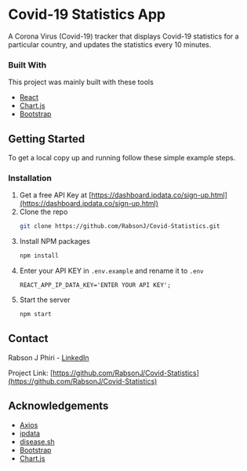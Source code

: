 # Covid-19 Statistics App

A Corona Virus (Covid-19) tracker that displays Covid-19 statistics for a particular country, and updates the statistics every 10 minutes. 

### Built With

This project was mainly built with these tools
* [React](https://reactjs.org/)
* [Chart.js](https://www.chartjs.org/)
* [Bootstrap](https://getbootstrap.com/)

<!-- GETTING STARTED -->
## Getting Started

To get a local copy up and running follow these simple example steps.
### Installation

1. Get a free API Key at [https://dashboard.ipdata.co/sign-up.html](https://dashboard.ipdata.co/sign-up.html)
2. Clone the repo
   ```sh
   git clone https://github.com/RabsonJ/Covid-Statistics.git
   ```
3. Install NPM packages
   ```sh
   npm install
   ```
4. Enter your API KEY in `.env.example` and rename it to `.env`
   ```JS
   REACT_APP_IP_DATA_KEY='ENTER YOUR API KEY';
   ```
5. Start the server
   ```sh
   npm start
   ```

<!-- CONTACT -->
## Contact

Rabson J Phiri - [LinkedIn](https://www.linkedin.com/in/rabsonjphiri)

Project Link: [https://github.com/RabsonJ/Covid-Statistics](https://github.com/RabsonJ/Covid-Statistics)


## Acknowledgements
* [Axios](https://github.com/axios/axios)
* [ipdata](https://ipdata.co/)
* [disease.sh](https://corona.lmao.ninja/)
* [Bootstrap](https://getbootstrap.com/)
* [Chart.js](https://www.chartjs.org/)
